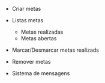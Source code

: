 - Criar metas
- Listas metas
  - Metas realizadas
  - Metas abertas
- Marcar/Desmarcar metas realizads
- Remover metas

- Sistema de mensagens